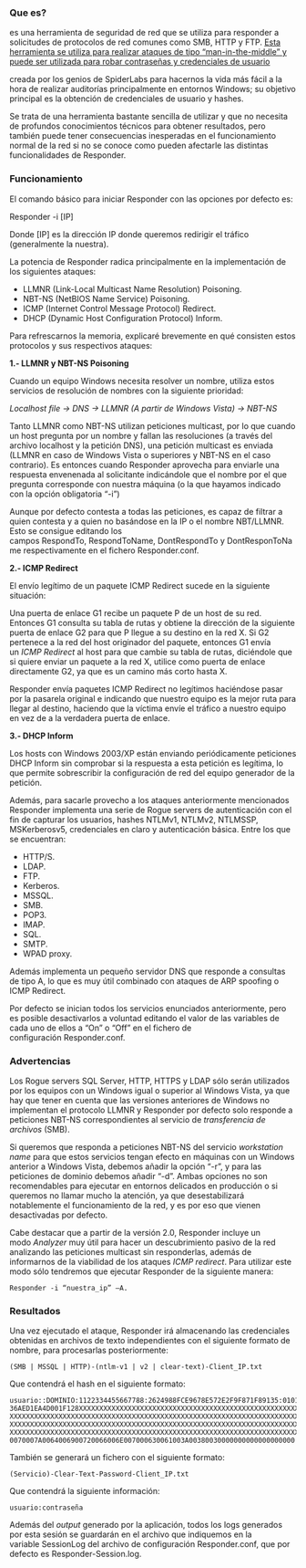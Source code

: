 ### Que es?

es una herramienta de seguridad de red que se utiliza para responder a solicitudes de protocolos de red comunes como SMB, HTTP y FTP. [Esta herramienta se utiliza para realizar ataques de tipo “man-in-the-middle” y puede ser utilizada para robar contraseñas y credenciales de usuario](https://www.kali.org/tools/responder/)

creada por los genios de SpiderLabs para hacernos la vida más fácil a la hora de realizar auditorías principalmente en entornos Windows; su objetivo principal es la obtención de credenciales de usuario y hashes.

Se trata de una herramienta bastante sencilla de utilizar y que no necesita de profundos conocimientos técnicos para obtener resultados, pero también puede tener consecuencias inesperadas en el funcionamiento normal de la red si no se conoce como pueden afectarle las distintas funcionalidades de Responder.

### Funcionamiento

El comando básico para iniciar Responder con las opciones por defecto es:

Responder -i [IP]

Donde [IP] es la dirección IP donde queremos redirigir el tráfico (generalmente la nuestra).

La potencia de Responder radica principalmente en la implementación de los siguientes ataques:

- LLMNR (Link-Local Multicast Name Resolution) Poisoning.
- NBT-NS (NetBIOS Name Service) Poisoning.
- ICMP (Internet Control Message Protocol) Redirect.
- DHCP (Dynamic Host Configuration Protocol) Inform.

Para refrescarnos la memoria, explicaré brevemente en qué consisten estos protocolos y sus respectivos ataques:

**1.- LLMNR y NBT-NS Poisoning**

Cuando un equipo Windows necesita resolver un nombre, utiliza estos servicios de resolución de nombres con la siguiente prioridad:

_Localhost file -> DNS -> LLMNR (A partir de Windows Vista) -> NBT-NS_

Tanto LLMNR como NBT-NS utilizan peticiones multicast, por lo que cuando un host pregunta por un nombre y fallan las resoluciones (a través del archivo localhost y la petición DNS), una petición multicast es enviada (LLMNR en caso de Windows Vista o superiores y NBT-NS en el caso contrario). Es entonces cuando Responder aprovecha para enviarle una respuesta envenenada al solicitante indicándole que el nombre por el que pregunta corresponde con nuestra máquina (o la que hayamos indicado con la opción obligatoria “-i”)

Aunque por defecto contesta a todas las peticiones, es capaz de filtrar a quien contesta y a quien no basándose en la IP o el nombre NBT/LLMNR. Esto se consigue editando los campos RespondTo, RespondToName, DontRespondTo y DontResponToName respectivamente en el fichero Responder.conf.

**2.- ICMP Redirect**

El envío legítimo de un paquete ICMP Redirect sucede en la siguiente situación:

Una puerta de enlace G1 recibe un paquete P de un host de su red. Entonces G1 consulta su tabla de rutas y obtiene la dirección de la siguiente puerta de enlace G2 para que P llegue a su destino en la red X. Si G2 pertenece a la red del host originador del paquete, entonces G1 envía un _ICMP Redirect_ al host para que cambie su tabla de rutas, diciéndole que si quiere enviar un paquete a la red X, utilice como puerta de enlace directamente G2, ya que es un camino más corto hasta X.

Responder envía paquetes ICMP Redirect no legítimos haciéndose pasar por la pasarela original e indicando que nuestro equipo es la mejor ruta para llegar al destino, haciendo que la víctima envíe el tráfico a nuestro equipo en vez de a la verdadera puerta de enlace.

**3.- DHCP Inform**

Los hosts con Windows 2003/XP están enviando periódicamente peticiones DHCP Inform sin comprobar si la respuesta a esta petición es legítima, lo que permite sobrescribir la configuración de red del equipo generador de la petición.

Además, para sacarle provecho a los ataques anteriormente mencionados Responder implementa una serie de Rogue servers de autenticación con el fin de capturar los usuarios, hashes NTLMv1, NTLMv2, NTLMSSP, MSKerberosv5, credenciales en claro y autenticación básica. Entre los que se encuentran:

- HTTP/S.
- LDAP.
- FTP.
- Kerberos.
- MSSQL.
- SMB.
- POP3.
- IMAP.
- SQL.
- SMTP.
- WPAD proxy.

Además implementa un pequeño servidor DNS que responde a consultas de tipo A, lo que es muy útil combinado con ataques de ARP spoofing o ICMP Redirect.

Por defecto se inician todos los servicios enunciados anteriormente, pero es posible desactivarlos a voluntad editando el valor de las variables de cada uno de ellos a “On” o “Off” en el fichero de configuración Responder.conf.

### Advertencias

Los Rogue servers SQL Server, HTTP, HTTPS y LDAP sólo serán utilizados por los equipos con un Windows igual o superior al Windows Vista, ya que hay que tener en cuenta que las versiones anteriores de Windows no implementan el protocolo LLMNR y Responder por defecto solo responde a peticiones NBT-NS correspondientes al servicio de _transferencia de archivos_ (SMB).

Si queremos que responda a peticiones NBT-NS del servicio _workstation name_ para que estos servicios tengan efecto en máquinas con un Windows anterior a Windows Vista, debemos añadir la opción “-r”, y para las peticiones de dominio debemos añadir “-d”. Ambas opciones no son recomendables para ejecutar en entornos delicados en producción o si queremos no llamar mucho la atención, ya que desestabilizará notablemente el funcionamiento de la red, y es por eso que vienen desactivadas por defecto.

Cabe destacar que a partir de la versión 2.0, Responder incluye un modo _Analyzer_ muy útil para hacer un descubrimiento pasivo de la red analizando las peticiones multicast sin responderlas, además de informarnos de la viabilidad de los ataques _ICMP redirect_. Para utilizar este modo sólo tendremos que ejecutar Responder de la siguiente manera:

```shell
Responder -i “nuestra_ip” –A.
```

### Resultados

Una vez ejecutado el ataque, Responder irá almacenando las credenciales obtenidas en archivos de texto independientes con el siguiente formato de nombre, para procesarlas posteriormente:

```shell
(SMB | MSSQL | HTTP)-(ntlm-v1 | v2 | clear-text)-Client_IP.txt
```

Que contendrá el hash en el siguiente formato:

```shell
usuario::DOMINIO:1122334455667788:2624988FCE9678E572E2F9F871F89135:01010000000000003AE
36AED1EA4D001F128XXXXXXXXXXXXXXXXXXXXXXXXXXXXXXXXXXXXXXXXXXXXXXXXXXXXXXXXXXXXXXXXXXXXX
XXXXXXXXXXXXXXXXXXXXXXXXXXXXXXXXXXXXXXXXXXXXXXXXXXXXXXXXXXXXXXXXXXXXXXXXXXXXXXXXXXXXXX
XXXXXXXXXXXXXXXXXXXXXXXXXXXXXXXXXXXXXXXXXXXXXXXXXXXXXXXXXXXXXXXXXXXXXXXXXXXXXXXXXXXXXX
XXXXXXXXXXXXXXXXXXXXXXXXXXXXXXXXXXXXXXXXXXXXXXXXXXXXXXXXXXXXXXXXXXXXXXXXXXXXXXXXXA007A
0070007A0064006900720066006E007000630061003A00380030000000000000000000
```

También se generará un fichero con el siguiente formato:

```shell
(Servicio)-Clear-Text-Password-Client_IP.txt
```

Que contendrá la siguiente información:

```shell
usuario:contraseña
```

Además del _output_ generado por la aplicación, todos los logs generados por esta sesión se guardarán en el archivo que indiquemos en la variable SessionLog del archivo de configuración Responder.conf, que por defecto es Responder-Session.log.